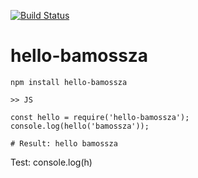 [![Build Status](https://travis-ci.org/bamossza/hello-bamossza.svg?branch=master)](https://travis-ci.org/bamossza/hello-bamossza)

# hello-bamossza

```shell
npm install hello-bamossza

>> JS

const hello = require('hello-bamossza');
console.log(hello('bamossza'));

# Result: hello bamossza
```

Test: console.log(h)

